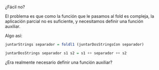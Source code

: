 ¿Fácil no?

El problema es que como la función que le pasamos al fold es compleja, la aplicación parcial no es suficiente, y necesitamos definir una función auxiliar. 

Algo así:

```haskell
juntarStrings separador = foldl1 (juntarDosStringsCon separador)

juntarDosStrings separador s1 s2 = s1 ++ separador ++ s2
```

¿Era realmente necesario definir una función auxiliar?